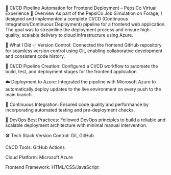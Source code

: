 🚀 CI/CD Pipeline Automation for Frontend Deployment – PepsiCo Virtual Experience
📌 Overview
As part of the PepsiCo Job Simulation on Forage, I designed and implemented a complete CI/CD (Continuous Integration/Continuous Deployment) pipeline for a frontend web application. The goal was to streamline the deployment process and ensure high-quality, scalable delivery to cloud infrastructure using Azure.

🔧 What I Did
✅ Version Control: Connected the frontend GitHub repository for seamless version control using Git, enabling collaborative development and consistent code history.

🚀 CI/CD Pipeline Creation: Configured a CI/CD workflow to automate the build, test, and deployment stages for the frontend application.

☁️ Deployment to Azure: Integrated the pipeline with Microsoft Azure to automatically deploy updates to the live environment on every push to the main branch.

🔄 Continuous Integration: Ensured code quality and performance by incorporating automated testing and pre-deployment checks.

🧰 DevOps Best Practices: Followed DevOps principles to build a reliable and scalable deployment architecture with minimal manual intervention.

🛠️ Tech Stack
Version Control: Git, GitHub

CI/CD Tools: GitHub Actions 

Cloud Platform: Microsoft Azure

Frontend Framework: HTML/CSS/JavaScript 


